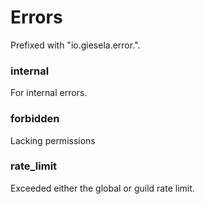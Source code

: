 # Errors

Prefixed with "io.giesela.error.".



### internal
For internal errors.
   
### forbidden
Lacking permissions
    
### rate_limit
Exceeded either the global or guild rate limit.